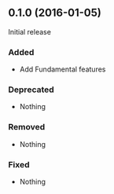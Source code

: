 ## 0.1.0 (2016-01-05)

Initial release

### Added

- Add Fundamental features

### Deprecated

- Nothing

### Removed

- Nothing

### Fixed

- Nothing
